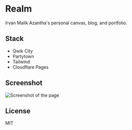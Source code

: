 # Realm

Irvan Malik Azantha's personal canvas, blog, and
portfolio.

## Stack

- Qwik City
- Partytown
- Tailwind
- Cloudflare Pages

## Screenshot

![Screenshot of the page](https://cdn.realmof.tech/screenshot-gh_bwkp1a.png)

## License

MIT

